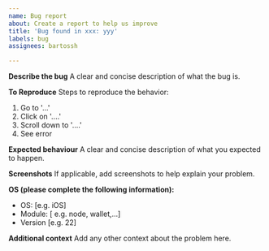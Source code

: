```yaml
---
name: Bug report
about: Create a report to help us improve
title: 'Bug found in xxx: yyy'
labels: bug
assignees: bartossh

---
```


**Describe the bug**
A clear and concise description of what the bug is.

**To Reproduce**
Steps to reproduce the behavior:
1. Go to '...'
2. Click on '....'
3. Scroll down to '....'
4. See error

**Expected behaviour**
A clear and concise description of what you expected to happen.

**Screenshots**
If applicable, add screenshots to help explain your problem.

**OS (please complete the following information):**
 - OS: [e.g. iOS]
 - Module: [ e.g. node, wallet,...]
 - Version [e.g. 22]

**Additional context**
Add any other context about the problem here.
